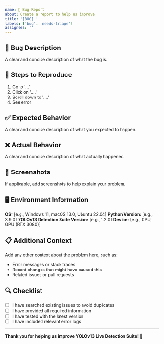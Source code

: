 ```yaml
---
name: 🐛 Bug Report
about: Create a report to help us improve
title: '[BUG] '
labels: ['bug', 'needs-triage']
assignees: ''
---
```


## 🐛 Bug Description

A clear and concise description of what the bug is.

## 🔄 Steps to Reproduce

1. Go to '...'
2. Click on '....'
3. Scroll down to '....'
4. See error

## ✅ Expected Behavior

A clear and concise description of what you expected to happen.

## ❌ Actual Behavior

A clear and concise description of what actually happened.

## 📸 Screenshots

If applicable, add screenshots to help explain your problem.

## 🖥️ Environment Information

**OS:** [e.g., Windows 11, macOS 13.0, Ubuntu 22.04]
**Python Version:** [e.g., 3.9.0]
**YOLOv13 Detection Suite Version:** [e.g., 1.2.0]
**Device:** [e.g., CPU, GPU (RTX 3080)]

## 📋 Additional Context

Add any other context about the problem here, such as:
- Error messages or stack traces
- Recent changes that might have caused this
- Related issues or pull requests

## 🔍 Checklist

- [ ] I have searched existing issues to avoid duplicates
- [ ] I have provided all required information
- [ ] I have tested with the latest version
- [ ] I have included relevant error logs

---

**Thank you for helping us improve YOLOv13 Live Detection Suite! 🚀**
